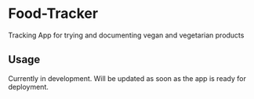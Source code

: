 # Food-Tracker
Tracking App for trying and documenting vegan and vegetarian products

## Usage
Currently in development.
Will be updated as soon as the app is ready for deployment.
